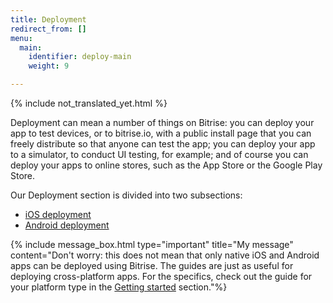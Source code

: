 ```yaml
---
title: Deployment
redirect_from: []
menu:
  main:
    identifier: deploy-main
    weight: 9

---
```

{% include not_translated_yet.html %}

Deployment can mean a number of things on Bitrise: you can deploy your app to test devices, or to bitrise.io, with a public install page that you can freely distribute so that anyone can test the app; you can deploy your app to a simulator, to conduct UI testing, for example; and of course you can deploy your apps to online stores, such as the App Store or the Google Play Store.

Our Deployment section is divided into two subsections:

* [iOS deployment](/jp/deploy/ios-deploy/index/)
* [Android deployment](/jp/deploy/android-deploy/index/)

{% include message_box.html type="important" title="My message" content="Don't worry: this does not mean that only native iOS and Android apps can be deployed using Bitrise. The guides are just as useful for deploying cross-platform apps. For the specifics, check out the guide for your platform type in the [Getting started](/getting-started/index/) section."%}